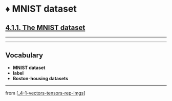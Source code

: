 # ♦️ MNIST dataset

## [**4.1.1.** The MNIST dataset](https://livebook.manning.com/book/deep-learning-with-javascript/chapter-4/15)

---

---

## **Vocabulary**

- <b>MNIST dataset</b>
- <b>label</b>
- <b>Boston-housing datasets</b>

<link rel="stylesheet" type="text/css" media="all" href="../../../assets/css/custom.css" />

---

from [[_4-1-vectors-tensors-rep-imgs]]

[//begin]: # "Autogenerated link references for markdown compatibility"
[_4-1-vectors-tensors-rep-imgs]: _4-1-vectors-tensors-rep-imgs.md "♦️ Vectors Tensors Rep Imgs"
[//end]: # "Autogenerated link references"
